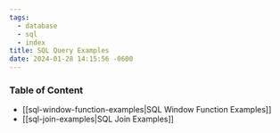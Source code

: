 ```yaml
---
tags:
  - database
  - sql
  - index
title: SQL Query Examples
date: 2024-01-28 14:15:56 -0600
---
```


### Table of Content

* [[sql-window-function-examples|SQL Window Function Examples]]
* [[sql-join-examples|SQL Join Examples]]
